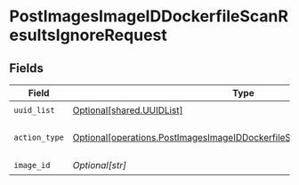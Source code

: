 # PostImagesImageIDDockerfileScanResultsIgnoreRequest


## Fields

| Field                                                                                                                                                                | Type                                                                                                                                                                 | Required                                                                                                                                                             | Description                                                                                                                                                          |
| -------------------------------------------------------------------------------------------------------------------------------------------------------------------- | -------------------------------------------------------------------------------------------------------------------------------------------------------------------- | -------------------------------------------------------------------------------------------------------------------------------------------------------------------- | -------------------------------------------------------------------------------------------------------------------------------------------------------------------- |
| `uuid_list`                                                                                                                                                          | [Optional[shared.UUIDList]](undefined/models/shared/uuidlist.md)                                                                                                     | :heavy_check_mark:                                                                                                                                                   | N/A                                                                                                                                                                  |
| `action_type`                                                                                                                                                        | [Optional[operations.PostImagesImageIDDockerfileScanResultsIgnoreActionType]](undefined/models/operations/postimagesimageiddockerfilescanresultsignoreactiontype.md) | :heavy_check_mark:                                                                                                                                                   | The ignore action type (ADD/REMOVE)                                                                                                                                  |
| `image_id`                                                                                                                                                           | *Optional[str]*                                                                                                                                                      | :heavy_check_mark:                                                                                                                                                   | N/A                                                                                                                                                                  |